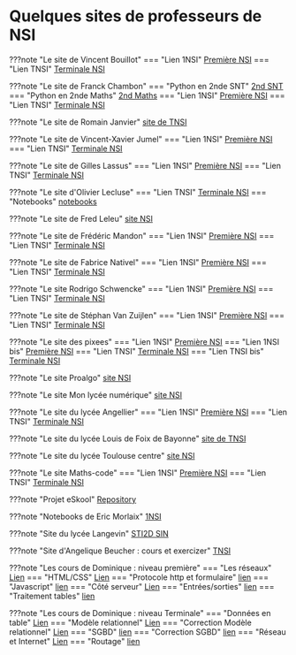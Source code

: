 # Quelques sites de professeurs de NSI

???note "Le site de Vincent Bouillot"
    === "Lien 1NSI"
        [Première NSI](https://ferney-nsi.gitlab.io/premiere/)
    === "Lien TNSI"
        [Terminale NSI](https://ferney-nsi.gitlab.io/terminale/)

???note "Le site de Franck Chambon"
    === "Python en 2nde SNT"
        [2nd SNT](https://ens-fr.gitlab.io/algo0)
    === "Python en 2nde Maths"
        [2nd Maths](https://ens-fr.gitlab.io/flash)
    === "Lien 1NSI"
        [Première NSI](https://ens-fr.gitlab.io/algo1/)
    === "Lien TNSI"
        [Terminale NSI](https://ens-fr.gitlab.io/algo2/)


???note "Le site de Romain Janvier"
    [site de TNSI](http://nsiterminale.janviercommelemois.fr/)

???note "Le site de Vincent-Xavier Jumel"
    === "Lien 1NSI"
        [Première NSI](https://lamadone.frama.io/informatique/premiere-nsi/index.html)
    === "Lien TNSI"
        [Terminale NSI](https://lamadone.frama.io/informatique/terminale-nsi/index.html)

???note "Le site de Gilles Lassus"
    === "Lien 1NSI"
        [Première NSI](https://glassus.github.io/premiere_nsi/)
    === "Lien TNSI"
        [Terminale NSI](https://glassus.github.io/terminale_nsi/)



???note "Le site d'Olivier Lecluse"
    === "Lien TNSI"
        [Terminale NSI](https://www.lecluse.fr/nsi/NSI_T/)
    === "Notebooks"
        [notebooks](https://notebooks.lecluse.fr/)




???note "Le site de Fred Leleu"
    [site NSI](https://impytoyable.fr/index.html)

???note "Le site de Frédéric Mandon"
    === "Lien 1NSI"
        [Première NSI](http://www.maths-info-lycee.fr/nsi_1ere.html)
    === "Lien TNSI"
        [Terminale NSI](http://www.maths-info-lycee.fr/nsi.html)    

???note "Le site de Fabrice Nativel"
    === "Lien 1NSI"
        [Première NSI](https://fabricenativel.github.io/NSIPremiere/)
    === "Lien TNSI"
        [Terminale NSI](https://fabricenativel.github.io/NSITerminale/)


???note "Le site Rodrigo Schwencke"
    === "Lien 1NSI"
        [Première NSI](https://eskool.gitlab.io/1nsi/)
    === "Lien TNSI"
        [Terminale NSI](https://eskool.gitlab.io/tnsi/)

???note "Le site de  Stéphan Van Zuijlen"
    === "Lien 1NSI"
        [Première NSI](https://isn-icn-ljm.pagesperso-orange.fr/1-NSI/index.html)
    === "Lien TNSI"
        [Terminale NSI](https://isn-icn-ljm.pagesperso-orange.fr/NSI-TLE/index.html)   

???note "Le site des pixees"
    === "Lien 1NSI"
        [Première NSI](https://pixees.fr/informatiquelycee/n_site/nsi_prem.html)
    === "Lien 1NSI bis"
        [Première NSI](https://pixees.fr/informatiquelycee/prem/index.html)
    === "Lien TNSI"
        [Terminale NSI](https://pixees.fr/informatiquelycee/n_site/nsi_term.html)
    === "Lien TNSI bis"
        [Terminale NSI](https://dav74.github.io/site_nsi_term/)



???note "Le site Proalgo"
    [site NSI](https://progalgo.fr/)

???note "Le site Mon lycée numérique"
    [site NSI](http://www.monlyceenumerique.fr/index_nsi.html)




???note "Le site du lycée Angellier"
    === "Lien 1NSI"
        [Première NSI](https://angellier.gitlab.io/nsi/premiere/)
    === "Lien TNSI"
        [Terminale NSI](https://angellier.gitlab.io/nsi/terminale/)



???note "Le site du lycée Louis de Foix de Bayonne"
    [site de TNSI](http://tnsi.free.fr/)

???note "Le site du lycée Toulouse centre"
    [site NSI](https://sites.google.com/view/nsi-toulouse-centre/accueil)



???note "Le site Maths-code"
    === "Lien 1NSI"
        [Première NSI](http://maths-code.fr/cours/premiere-nsi-2/)
    === "Lien TNSI"
        [Terminale NSI](http://maths-code.fr/cours/terminale-nsi/)

???note "Projet eSkool"
    [Repository](https://gitlab.com/eskool/tnsi/-/tree/main)


???note "Notebooks de Eric Morlaix"
    [1NSI](https://nbviewer.org/github/ericECmorlaix/1NSI_2019-2020/tree/master/)

???note "Site du lycée Langevin"
    [STI2D SIN](http://tsin.langevin-la-seyne.fr/SIN/)


???note "Site d'Angelique Beucher : cours et exercizer"
    [TNSI](https://infosite27.forge.aeif.fr/informatique-au-lycee-prevert/)


???note "Les cours de Dominique : niveau première"
    === "Les réseaux"
        [Lien](http://siingenieur.free.fr/nsi/site_reseau/index.html)
    === "HTML/CSS"
        [Lien](http://siingenieur.free.fr/nsi/site_htmlcss/index.html)
    === "Protocole http et formulaire"
        [lien](http://siingenieur.free.fr/nsi/site_httpgetpost/)
    === "Javascript"
        [lien](http://siingenieur.free.fr/nsi/site_javascript/)
    === "Côté serveur"
        [Lien](http://siingenieur.free.fr/nsi/site_serveur/)
    === "Entrées/sorties"
        [lien](http://siingenieur.free.fr/nsi/site_ihm/)
    === "Traitement tables"
        [lien](http://siingenieur.free.fr/nsi/site_courstable/)

???note "Les cours  de Dominique : niveau Terminale"
    === "Données en table"
        [Lien](http://siingenieur.free.fr/nsi/site_table/)
    === "Modèle relationnel"
        [Lien](http://siingenieur.free.fr/nsi/site_modelerelationnel/)
    === "Correction Modèle relationnel"
        [Lien](http://siingenieur.free.fr/nsi/correction_modelerelationnel/)
    === "SGBD"
        [lien](http://siingenieur.free.fr/nsi/site_sql/)
    === "Correction SGBD"
        [lien](http://siingenieur.free.fr/nsi/correction_sql/)
    === "Réseau et Internet"
        [Lien](http://siingenieur.free.fr/nsi/site_reseau/)
    === "Routage"
        [lien](http://siingenieur.free.fr/nsi/site_routage/)
